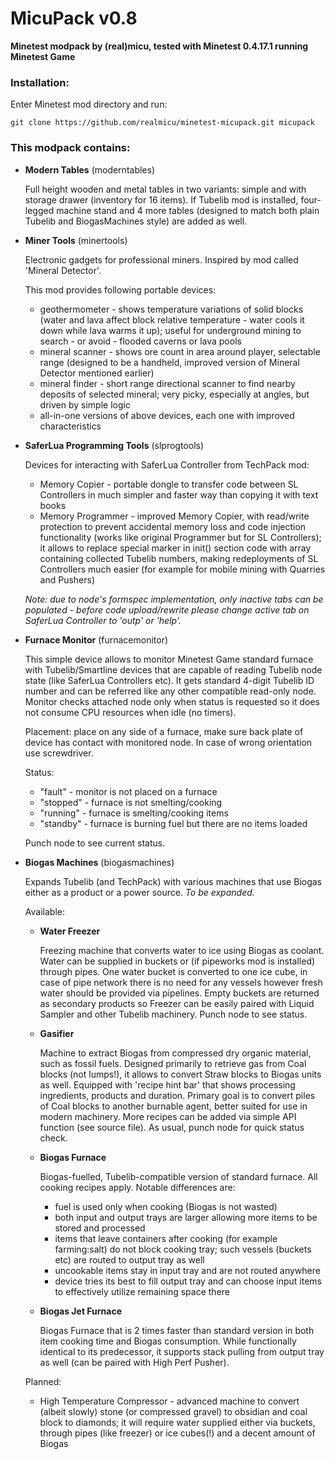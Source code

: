 # MicuPack v0.8

**Minetest modpack by (real)micu, tested with Minetest 0.4.17.1 running Minetest Game**

### Installation:

Enter Minetest mod directory and run:
```
git clone https://github.com/realmicu/minetest-micupack.git micupack
```

### This modpack contains:

* **Modern Tables** (moderntables)

  Full height wooden and metal tables in two variants: simple and with storage drawer
  (inventory for 16 items). If Tubelib mod is installed, four-legged machine stand
  and 4 more tables (designed to match both plain Tubelib and BiogasMachines style)
  are added as well.


* **Miner Tools** (minertools)

  Electronic gadgets for professional miners. Inspired by mod called 'Mineral Detector'.
  
  This mod provides following portable devices: 
  
  - geothermometer - shows temperature variations of solid blocks (water and lava
    affect block relative temperature - water cools it down while lava warms it up);
    useful for underground mining to search - or avoid - flooded caverns or lava pools
  - mineral scanner - shows ore count in area around player, selectable range (designed
    to be a handheld, improved version of Mineral Detector mentioned earlier)
  - mineral finder - short range directional scanner to find nearby deposits of selected
    mineral; very picky, especially at angles, but driven by simple logic
  - all-in-one versions of above devices, each one with improved characteristics


* **SaferLua Programming Tools** (slprogtools)

  Devices for interacting with SaferLua Controller from TechPack mod:

  - Memory Copier - portable dongle to transfer code between SL Controllers in much simpler
    and faster way than copying it with text books
  - Memory Programmer - improved Memory Copier, with read/write protection to prevent
    accidental memory loss and code injection functionality (works like original Programmer
    but for SL Controllers); it allows to replace special marker in init() section
    code with array containing collected Tubelib numbers, making redeployments of SL
    Controllers much easier (for example for mobile mining with Quarries and Pushers)

  *Note: due to node's formspec implementation, only inactive tabs can be populated - before
  code upload/rewrite please change active tab on SaferLua Controller to 'outp' or 'help'.*


* **Furnace Monitor** (furnacemonitor)

  This simple device allows to monitor Minetest Game standard furnace with Tubelib/Smartline
  devices that are capable of reading Tubelib node state (like SaferLua Controllers etc).
  It gets standard 4-digit Tubelib ID number and can be referred like any other compatible
  read-only node.
  Monitor checks attached node only when status is requested so it does not consume CPU
  resources when idle (no timers).

  Placement: place on any side of a furnace, make sure back plate of device has contact with
  monitored node. In case of wrong orientation use screwdriver.

  Status:

  - "fault" - monitor is not placed on a furnace
  - "stopped" - furnace is not smelting/cooking
  - "running" - furnace is smelting/cooking items
  - "standby" - furnace is burning fuel but there are no items loaded

  Punch node to see current status.


* **Biogas Machines** (biogasmachines)

  Expands Tubelib (and TechPack) with various machines that use Biogas either as a product
  or a power source.  *To be expanded.*

  Available:

  - **Water Freezer**

    Freezing machine that converts water to ice using Biogas as coolant. Water can be supplied
    in buckets or (if pipeworks mod is installed) through pipes. One water bucket is converted
    to one ice cube, in case of pipe network there is no need for any vessels however fresh
    water should be provided via pipelines. Empty buckets are returned as secondary products
    so Freezer can be easily paired with Liquid Sampler and other Tubelib machinery.
    Punch node to see status.

  - **Gasifier**

    Machine to extract Biogas from compressed dry organic material, such as fossil fuels.
    Designed primarily to retrieve gas from Coal blocks (not lumps!), it allows to convert
    Straw blocks to Biogas units as well. Equipped with 'recipe hint bar' that shows processing
    ingredients, products and duration. Primary goal is to convert piles of Coal blocks to another
    burnable agent, better suited for use in modern machinery.
    More recipes can be added via simple API function (see source file).
    As usual, punch node for quick status check.

  - **Biogas Furnace**

    Biogas-fuelled, Tubelib-compatible version of standard furnace. All cooking recipes apply.
    Notable differences are:
    - fuel is used only when cooking (Biogas is not wasted)
    - both input and output trays are larger allowing more items to be stored and processed
    - items that leave containers after cooking (for example farming:salt) do not block cooking
      tray; such vessels (buckets etc) are routed to output tray as well
    - uncookable items stay in input tray and are not routed anywhere
    - device tries its best to fill output tray and can choose input items to effectively utilize
      remaining space there

  - **Biogas Jet Furnace**

    Biogas Furnace that is 2 times faster than standard version in both item cooking time
    and Biogas consumption. While functionally identical to its predecessor, it supports stack
    pulling from output tray as well (can be paired with High Perf Pusher).

  Planned:

  - High Temperature Compressor - advanced machine to convert (albeit slowly) stone (or compressed
    gravel) to obsidian and coal block to diamonds; it will require water supplied either via buckets,
    through pipes (like freezer) or ice cubes(!) and a decent amount of Biogas
